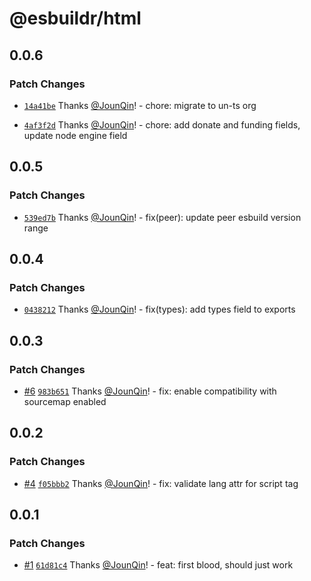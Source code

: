 # @esbuildr/html

## 0.0.6

### Patch Changes

- [`14a41be`](https://github.com/un-ts/esbuildr/commit/14a41bea9a7984e553a4039849557215bcd4ca08) Thanks [@JounQin](https://github.com/JounQin)! - chore: migrate to un-ts org

- [`4af3f2d`](https://github.com/un-ts/esbuildr/commit/4af3f2d2c9974fddc71eeb404c51d796f2bb8dec) Thanks [@JounQin](https://github.com/JounQin)! - chore: add donate and funding fields, update node engine field

## 0.0.5

### Patch Changes

- [`539ed7b`](https://github.com/rx-ts/esbuildr/commit/539ed7b9961cb454a1f2f0d06f50d84c02fa7346) Thanks [@JounQin](https://github.com/JounQin)! - fix(peer): update peer esbuild version range

## 0.0.4

### Patch Changes

- [`0438212`](https://github.com/rx-ts/esbuildr/commit/04382129496eaa3906e3435513ec4c4b35fc0134) Thanks [@JounQin](https://github.com/JounQin)! - fix(types): add types field to exports

## 0.0.3

### Patch Changes

- [#6](https://github.com/rx-ts/esbuildr/pull/6) [`983b651`](https://github.com/rx-ts/esbuildr/commit/983b651c9507bf935c4ca320183a6db03c0e6e5f) Thanks [@JounQin](https://github.com/JounQin)! - fix: enable compatibility with sourcemap enabled

## 0.0.2

### Patch Changes

- [#4](https://github.com/rx-ts/esbuildr/pull/4) [`f05bbb2`](https://github.com/rx-ts/esbuildr/commit/f05bbb2d77ad6fcdd13394ea6022bb9fa79d7c49) Thanks [@JounQin](https://github.com/JounQin)! - fix: validate lang attr for script tag

## 0.0.1

### Patch Changes

- [#1](https://github.com/rx-ts/esbuildr/pull/1) [`61d81c4`](https://github.com/rx-ts/esbuildr/commit/61d81c4b7aab18ca384817db668b671a05968fd9) Thanks [@JounQin](https://github.com/JounQin)! - feat: first blood, should just work
